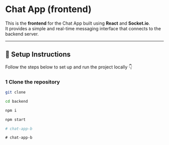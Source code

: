 # Chat App (frontend)

This is the **frontend** for the Chat App built using **React** and **Socket.io**.  
It provides a simple and real-time messaging interface that connects to the backend server.

---

## 🚀 Setup Instructions

Follow the steps below to set up and run the project locally 👇

### 1️ Clone the repository
```bash
git clone 

cd backend 

npm i 

npm start

#   c h a t - a p p - b  
 #   c h a t - a p p - b  
 